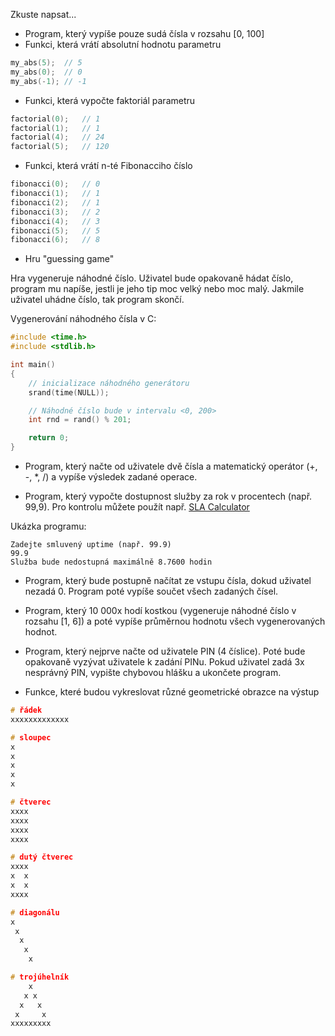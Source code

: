 Zkuste napsat...
- Program, který vypíše pouze sudá čísla v rozsahu [0, 100]
- Funkci, která vrátí absolutní hodnotu parametru
```c
my_abs(5);  // 5
my_abs(0);  // 0
my_abs(-1); // -1
```
- Funkci, která vypočte faktoriál parametru
```c
factorial(0);   // 1
factorial(1);   // 1
factorial(4);   // 24
factorial(5);   // 120
```
- Funkci, která vrátí n-té Fibonacciho číslo
```c
fibonacci(0);   // 0
fibonacci(1);   // 1
fibonacci(2);   // 1
fibonacci(3);   // 2
fibonacci(4);   // 3
fibonacci(5);   // 5
fibonacci(6);   // 8 
```
- Hru "guessing game"

Hra vygeneruje náhodné číslo. Uživatel bude opakovaně hádat číslo,
program mu napíše, jestli je jeho tip moc velký nebo moc malý.
Jakmile uživatel uhádne číslo, tak program skončí.

Vygenerování náhodného čísla v C:
```c
#include <time.h>
#include <stdlib.h>

int main()
{
    // inicializace náhodného generátoru
    srand(time(NULL));

    // Náhodné číslo bude v intervalu <0, 200>
    int rnd = rand() % 201;

    return 0;
}
```

- Program, který načte od uživatele dvě čísla a matematický operátor (+, -, *, /) a vypíše
výsledek zadané operace.

- Program, který vypočte dostupnost služby za rok v procentech (např. 99,9).
Pro kontrolu můžete použít např. [SLA Calculator](https://uptime.is/99.9)

Ukázka programu:
```
Zadejte smluvený uptime (např. 99.9)
99.9
Služba bude nedostupná maximálně 8.7600 hodin
```

- Program, který bude postupně načítat ze vstupu čísla, dokud uživatel nezadá 0.
Program poté vypíše součet všech zadaných čísel.

- Program, který 10 000x hodí kostkou (vygeneruje náhodné číslo v rozsahu [1, 6]) a poté
vypíše průměrnou hodnotu všech vygenerovaných hodnot.

- Program, který nejprve načte od uživatele PIN (4 číslice). Poté bude opakovaně vyzývat
uživatele k zadání PINu. Pokud uživatel zadá 3x nesprávný PIN, vypište chybovou hlášku a ukončete
program. 

- Funkce, které budou vykreslovat různé geometrické obrazce na výstup
```c
# řádek
xxxxxxxxxxxxx

# sloupec
x
x
x
x
x

# čtverec
xxxx
xxxx
xxxx
xxxx

# dutý čtverec
xxxx
x  x
x  x
xxxx

# diagonálu
x
 x
  x
   x
    x

# trojúhelník
    x
   x x
  x   x
 x     x
xxxxxxxxx
```
